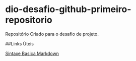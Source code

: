# dio-desafio-github-primeiro-repositorio
Repositório Criado para o desafio de projeto.

##Links Úteis

[Sintaxe Basica Markdown](https://www.markdownguide.org/basic-syntax/)
